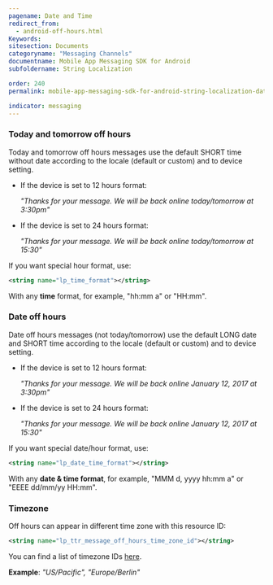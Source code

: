 ```yaml
---
pagename: Date and Time
redirect_from:
  - android-off-hours.html
Keywords:
sitesection: Documents
categoryname: "Messaging Channels"
documentname: Mobile App Messaging SDK for Android
subfoldername: String Localization

order: 240
permalink: mobile-app-messaging-sdk-for-android-string-localization-date-and-time.html

indicator: messaging
---
```


### Today and tomorrow off hours 
Today and tomorrow off hours messages use the default SHORT time without date according to the locale (default or custom) and to device setting.

- If the device is set to 12 hours format:
  
   *"Thanks for your message. We will be back online today/tomorrow at 3:30pm"*

- If the device is set to 24 hours format:
  
   *"Thanks for your message. We will be back online today/tomorrow at 15:30"*

If you want special hour format, use:

```xml
<string name="lp_time_format"></string>
```

With any **time** format, for example, "hh:mm a" or "HH:mm".

### Date off hours

Date off hours messages (not today/tomorrow) use the default LONG date and SHORT time according to the locale (default or custom) and to device setting.

- If the device is set to 12 hours format:
  
   *"Thanks for your message. We will be back online January 12, 2017 at 3:30pm"*

- If the device is set to 24 hours format:
  
   *"Thanks for your message. We will be back online January 12, 2017 at 15:30"*

If you want special date/hour format, use:

```xml
<string name="lp_date_time_format"></string>
```

With any **date & time format**, for example, "MMM d, yyyy hh:mm a" or "EEEE dd/mm/yy HH:mm".

###  Timezone

Off hours can appear in different time zone with this resource ID:

```xml
<string name="lp_ttr_message_off_hours_time_zone_id"></string>
```

You can find a list of timezone IDs [here](https://garygregory.wordpress.com/2013/06/18/what-are-the-java-timezone-ids/).

**Example**: _"US/Pacific", "Europe/Berlin"_
